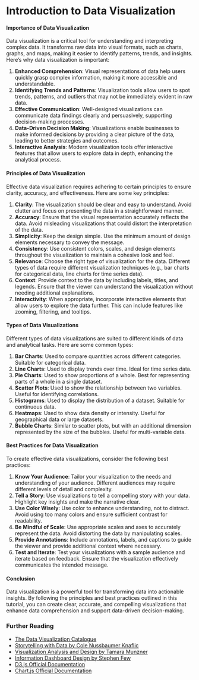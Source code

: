 # Introduction to Data Visualization

#### Importance of Data Visualization

Data visualization is a critical tool for understanding and interpreting complex data. It transforms raw data into visual formats, such as charts, graphs, and maps, making it easier to identify patterns, trends, and insights. Here’s why data visualization is important:

1. **Enhanced Comprehension**: Visual representations of data help users quickly grasp complex information, making it more accessible and understandable.
2. **Identifying Trends and Patterns**: Visualization tools allow users to spot trends, patterns, and outliers that may not be immediately evident in raw data.
3. **Effective Communication**: Well-designed visualizations can communicate data findings clearly and persuasively, supporting decision-making processes.
4. **Data-Driven Decision Making**: Visualizations enable businesses to make informed decisions by providing a clear picture of the data, leading to better strategies and outcomes.
5. **Interactive Analysis**: Modern visualization tools offer interactive features that allow users to explore data in depth, enhancing the analytical process.

#### Principles of Data Visualization

Effective data visualization requires adhering to certain principles to ensure clarity, accuracy, and effectiveness. Here are some key principles:

1. **Clarity**: The visualization should be clear and easy to understand. Avoid clutter and focus on presenting the data in a straightforward manner.
2. **Accuracy**: Ensure that the visual representation accurately reflects the data. Avoid misleading visualizations that could distort the interpretation of the data.
3. **Simplicity**: Keep the design simple. Use the minimum amount of design elements necessary to convey the message.
4. **Consistency**: Use consistent colors, scales, and design elements throughout the visualization to maintain a cohesive look and feel.
5. **Relevance**: Choose the right type of visualization for the data. Different types of data require different visualization techniques (e.g., bar charts for categorical data, line charts for time series data).
6. **Context**: Provide context to the data by including labels, titles, and legends. Ensure that the viewer can understand the visualization without needing additional explanations.
7. **Interactivity**: When appropriate, incorporate interactive elements that allow users to explore the data further. This can include features like zooming, filtering, and tooltips.

#### Types of Data Visualizations

Different types of data visualizations are suited to different kinds of data and analytical tasks. Here are some common types:

1. **Bar Charts**: Used to compare quantities across different categories. Suitable for categorical data.
2. **Line Charts**: Used to display trends over time. Ideal for time series data.
3. **Pie Charts**: Used to show proportions of a whole. Best for representing parts of a whole in a single dataset.
4. **Scatter Plots**: Used to show the relationship between two variables. Useful for identifying correlations.
5. **Histograms**: Used to display the distribution of a dataset. Suitable for continuous data.
6. **Heatmaps**: Used to show data density or intensity. Useful for geographical data or large datasets.
7. **Bubble Charts**: Similar to scatter plots, but with an additional dimension represented by the size of the bubbles. Useful for multi-variable data.

#### Best Practices for Data Visualization

To create effective data visualizations, consider the following best practices:

1. **Know Your Audience**: Tailor your visualization to the needs and understanding of your audience. Different audiences may require different levels of detail and complexity.
2. **Tell a Story**: Use visualizations to tell a compelling story with your data. Highlight key insights and make the narrative clear.
3. **Use Color Wisely**: Use color to enhance understanding, not to distract. Avoid using too many colors and ensure sufficient contrast for readability.
4. **Be Mindful of Scale**: Use appropriate scales and axes to accurately represent the data. Avoid distorting the data by manipulating scales.
5. **Provide Annotations**: Include annotations, labels, and captions to guide the viewer and provide additional context where necessary.
6. **Test and Iterate**: Test your visualizations with a sample audience and iterate based on feedback. Ensure that the visualization effectively communicates the intended message.

#### Conclusion

Data visualization is a powerful tool for transforming data into actionable insights. By following the principles and best practices outlined in this tutorial, you can create clear, accurate, and compelling visualizations that enhance data comprehension and support data-driven decision-making.

### Further Reading
- [The Data Visualization Catalogue](https://datavizcatalogue.com/)
- [Storytelling with Data by Cole Nussbaumer Knaflic](https://www.storytellingwithdata.com/)
- [Visualization Analysis and Design by Tamara Munzner](https://www.amazon.com/Visualization-Analysis-Design-AK-Peters/dp/1466508914)
- [Information Dashboard Design by Stephen Few](https://www.amazon.com/Information-Dashboard-Design-Effective-Communication/dp/0596100167)
- [D3.js Official Documentation](https://d3js.org/)
- [Chart.js Official Documentation](https://www.chartjs.org/docs/latest/)